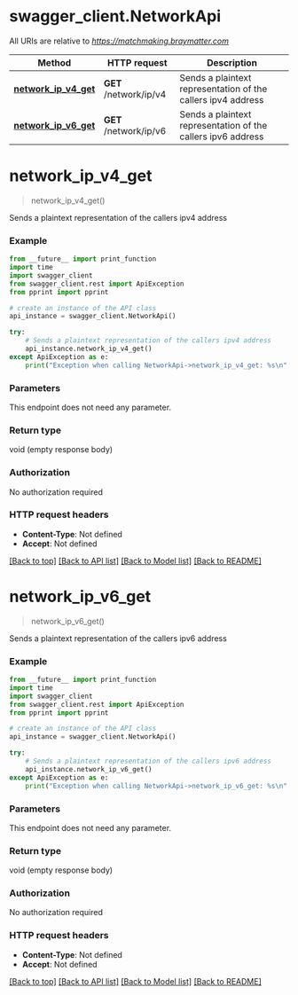 # swagger_client.NetworkApi

All URIs are relative to *https://matchmaking.braymatter.com*

Method | HTTP request | Description
------------- | ------------- | -------------
[**network_ip_v4_get**](NetworkApi.md#network_ip_v4_get) | **GET** /network/ip/v4 | Sends a plaintext representation of the callers ipv4 address
[**network_ip_v6_get**](NetworkApi.md#network_ip_v6_get) | **GET** /network/ip/v6 | Sends a plaintext representation of the callers ipv6 address

# **network_ip_v4_get**
> network_ip_v4_get()

Sends a plaintext representation of the callers ipv4 address

### Example
```python
from __future__ import print_function
import time
import swagger_client
from swagger_client.rest import ApiException
from pprint import pprint

# create an instance of the API class
api_instance = swagger_client.NetworkApi()

try:
    # Sends a plaintext representation of the callers ipv4 address
    api_instance.network_ip_v4_get()
except ApiException as e:
    print("Exception when calling NetworkApi->network_ip_v4_get: %s\n" % e)
```

### Parameters
This endpoint does not need any parameter.

### Return type

void (empty response body)

### Authorization

No authorization required

### HTTP request headers

 - **Content-Type**: Not defined
 - **Accept**: Not defined

[[Back to top]](#) [[Back to API list]](../README.md#documentation-for-api-endpoints) [[Back to Model list]](../README.md#documentation-for-models) [[Back to README]](../README.md)

# **network_ip_v6_get**
> network_ip_v6_get()

Sends a plaintext representation of the callers ipv6 address

### Example
```python
from __future__ import print_function
import time
import swagger_client
from swagger_client.rest import ApiException
from pprint import pprint

# create an instance of the API class
api_instance = swagger_client.NetworkApi()

try:
    # Sends a plaintext representation of the callers ipv6 address
    api_instance.network_ip_v6_get()
except ApiException as e:
    print("Exception when calling NetworkApi->network_ip_v6_get: %s\n" % e)
```

### Parameters
This endpoint does not need any parameter.

### Return type

void (empty response body)

### Authorization

No authorization required

### HTTP request headers

 - **Content-Type**: Not defined
 - **Accept**: Not defined

[[Back to top]](#) [[Back to API list]](../README.md#documentation-for-api-endpoints) [[Back to Model list]](../README.md#documentation-for-models) [[Back to README]](../README.md)

